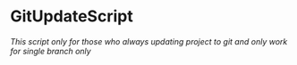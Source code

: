 # GitUpdateScript

###### This script only for those who always updating project to git and only work for single branch only
